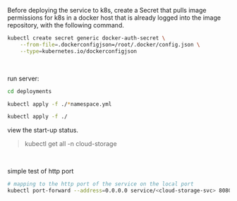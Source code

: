 Before deploying the service to k8s, create a Secret that pulls image permissions for k8s in a docker host that is already logged into the image repository, with the following command.

```bash
kubectl create secret generic docker-auth-secret \
    --from-file=.dockerconfigjson=/root/.docker/config.json \
    --type=kubernetes.io/dockerconfigjson
```

<br>

run server:

```bash
cd deployments

kubectl apply -f ./*namespace.yml

kubectl apply -f ./
```

view the start-up status.

> kubectl get all -n cloud-storage

<br>

simple test of http port

```bash
# mapping to the http port of the service on the local port
kubectl port-forward --address=0.0.0.0 service/<cloud-storage-svc> 8080:8080 -n <cloud-storage>
```
